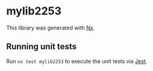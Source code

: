 # mylib2253

This library was generated with [Nx](https://nx.dev).

## Running unit tests

Run `nx test mylib2253` to execute the unit tests via [Jest](https://jestjs.io).
